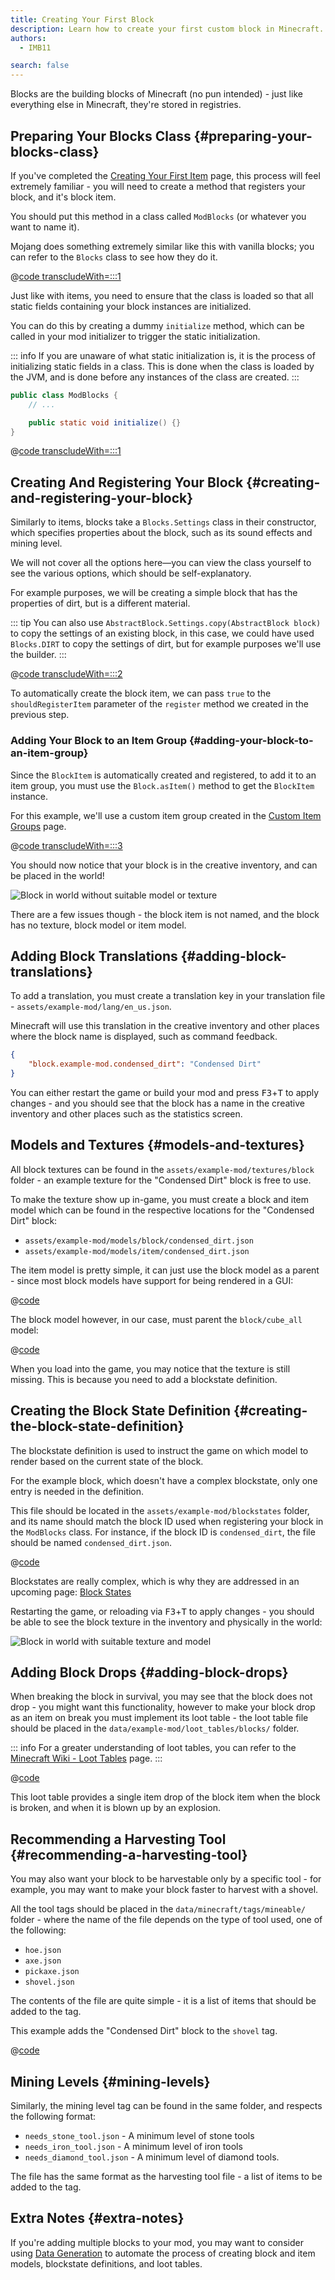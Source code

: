 ```yaml
---
title: Creating Your First Block
description: Learn how to create your first custom block in Minecraft.
authors:
  - IMB11

search: false
---
```


Blocks are the building blocks of Minecraft (no pun intended) - just like everything else in Minecraft, they're stored in registries.

## Preparing Your Blocks Class {#preparing-your-blocks-class}

If you've completed the [Creating Your First Item](../items/first-item) page, this process will feel extremely familiar - you will need to create a method that registers your block, and it's block item.

You should put this method in a class called `ModBlocks` (or whatever you want to name it).

Mojang does something extremely similar like this with vanilla blocks; you can refer to the `Blocks` class to see how they do it.

@[code transcludeWith=:::1](@/reference/1.20.4/src/main/java/com/example/docs/block/ModBlocks.java)

Just like with items, you need to ensure that the class is loaded so that all static fields containing your block instances are initialized.

You can do this by creating a dummy `initialize` method, which can be called in your mod initializer to trigger the static initialization.

::: info
If you are unaware of what static initialization is, it is the process of initializing static fields in a class. This is done when the class is loaded by the JVM, and is done before any instances of the class are created.
:::

```java
public class ModBlocks {
    // ...

    public static void initialize() {}
}
```

@[code transcludeWith=:::1](@/reference/1.20.4/src/main/java/com/example/docs/block/ExampleModBlocks.java)

## Creating And Registering Your Block {#creating-and-registering-your-block}

Similarly to items, blocks take a `Blocks.Settings` class in their constructor, which specifies properties about the block, such as its sound effects and mining level.

We will not cover all the options here—you can view the class yourself to see the various options, which should be self-explanatory.

For example purposes, we will be creating a simple block that has the properties of dirt, but is a different material.

::: tip
You can also use `AbstractBlock.Settings.copy(AbstractBlock block)` to copy the settings of an existing block, in this case, we could have used `Blocks.DIRT` to copy the settings of dirt, but for example purposes we'll use the builder.
:::

@[code transcludeWith=:::2](@/reference/1.20.4/src/main/java/com/example/docs/block/ModBlocks.java)

To automatically create the block item, we can pass `true` to the `shouldRegisterItem` parameter of the `register` method we created in the previous step.

### Adding Your Block to an Item Group {#adding-your-block-to-an-item-group}

Since the `BlockItem` is automatically created and registered, to add it to an item group, you must use the `Block.asItem()` method to get the `BlockItem` instance.

For this example, we'll use a custom item group created in the [Custom Item Groups](../items/custom-item-groups) page.

@[code transcludeWith=:::3](@/reference/1.20.4/src/main/java/com/example/docs/block/ModBlocks.java)

You should now notice that your block is in the creative inventory, and can be placed in the world!

![Block in world without suitable model or texture](/assets/develop/blocks/first_block_0.png)

There are a few issues though - the block item is not named, and the block has no texture, block model or item model.

## Adding Block Translations {#adding-block-translations}

To add a translation, you must create a translation key in your translation file - `assets/example-mod/lang/en_us.json`.

Minecraft will use this translation in the creative inventory and other places where the block name is displayed, such as command feedback.

```json
{
    "block.example-mod.condensed_dirt": "Condensed Dirt"
}
```

You can either restart the game or build your mod and press <kbd>F3</kbd>+<kbd>T</kbd> to apply changes - and you should see that the block has a name in the creative inventory and other places such as the statistics screen.

## Models and Textures {#models-and-textures}

All block textures can be found in the `assets/example-mod/textures/block` folder - an example texture for the "Condensed Dirt" block is free to use.

<DownloadEntry type="Texture" visualURL="/assets/develop/blocks/first_block_1.png" downloadURL="/assets/develop/blocks/first_block_1_small.png" />

To make the texture show up in-game, you must create a block and item model which can be found in the respective locations for the "Condensed Dirt" block:

- `assets/example-mod/models/block/condensed_dirt.json`
- `assets/example-mod/models/item/condensed_dirt.json`

The item model is pretty simple, it can just use the block model as a parent - since most block models have support for being rendered in a GUI:

@[code](@/reference/1.20.4/src/main/resources/assets/example-mod/models/item/condensed_dirt.json)

The block model however, in our case, must parent the `block/cube_all` model:

@[code](@/reference/1.20.4/src/main/resources/assets/example-mod/models/block/condensed_dirt.json)

When you load into the game, you may notice that the texture is still missing. This is because you need to add a blockstate definition.

## Creating the Block State Definition {#creating-the-block-state-definition}

The blockstate definition is used to instruct the game on which model to render based on the current state of the block.

For the example block, which doesn't have a complex blockstate, only one entry is needed in the definition.

This file should be located in the `assets/example-mod/blockstates` folder, and its name should match the block ID used when registering your block in the `ModBlocks` class. For instance, if the block ID is `condensed_dirt`, the file should be named `condensed_dirt.json`.

@[code](@/reference/1.20.4/src/main/resources/assets/example-mod/blockstates/condensed_dirt.json)

Blockstates are really complex, which is why they are addressed in an upcoming page: [Block States](./blockstates)

Restarting the game, or reloading via <kbd>F3</kbd>+<kbd>T</kbd> to apply changes - you should be able to see the block texture in the inventory and physically in the world:

![Block in world with suitable texture and model](/assets/develop/blocks/first_block_4.png)

## Adding Block Drops {#adding-block-drops}

When breaking the block in survival, you may see that the block does not drop - you might want this functionality, however to make your block drop as an item on break you must implement its loot table - the loot table file should be placed in the `data/example-mod/loot_tables/blocks/` folder.

::: info
For a greater understanding of loot tables, you can refer to the [Minecraft Wiki - Loot Tables](https://minecraft.wiki/w/Loot_table) page.
:::

@[code](@/reference/1.20.4/src/main/resources/data/example-mod/loot_tables/blocks/condensed_dirt.json)

This loot table provides a single item drop of the block item when the block is broken, and when it is blown up by an explosion.

## Recommending a Harvesting Tool {#recommending-a-harvesting-tool}

You may also want your block to be harvestable only by a specific tool - for example, you may want to make your block faster to harvest with a shovel.

All the tool tags should be placed in the `data/minecraft/tags/mineable/` folder - where the name of the file depends on the type of tool used, one of the following:

- `hoe.json`
- `axe.json`
- `pickaxe.json`
- `shovel.json`

The contents of the file are quite simple - it is a list of items that should be added to the tag.

This example adds the "Condensed Dirt" block to the `shovel` tag.

@[code](@/reference/1.20.4/src/main/resources/data/minecraft/tags/mineable/shovel.json)

## Mining Levels {#mining-levels}

Similarly, the mining level tag can be found in the same folder, and respects the following format:

- `needs_stone_tool.json` - A minimum level of stone tools
- `needs_iron_tool.json` - A minimum level of iron tools
- `needs_diamond_tool.json` - A minimum level of diamond tools.

The file has the same format as the harvesting tool file - a list of items to be added to the tag.

## Extra Notes {#extra-notes}

If you're adding multiple blocks to your mod, you may want to consider using [Data Generation](https://fabricmc.net/wiki/tutorial:datagen_setup) to automate the process of creating block and item models, blockstate definitions, and loot tables.

